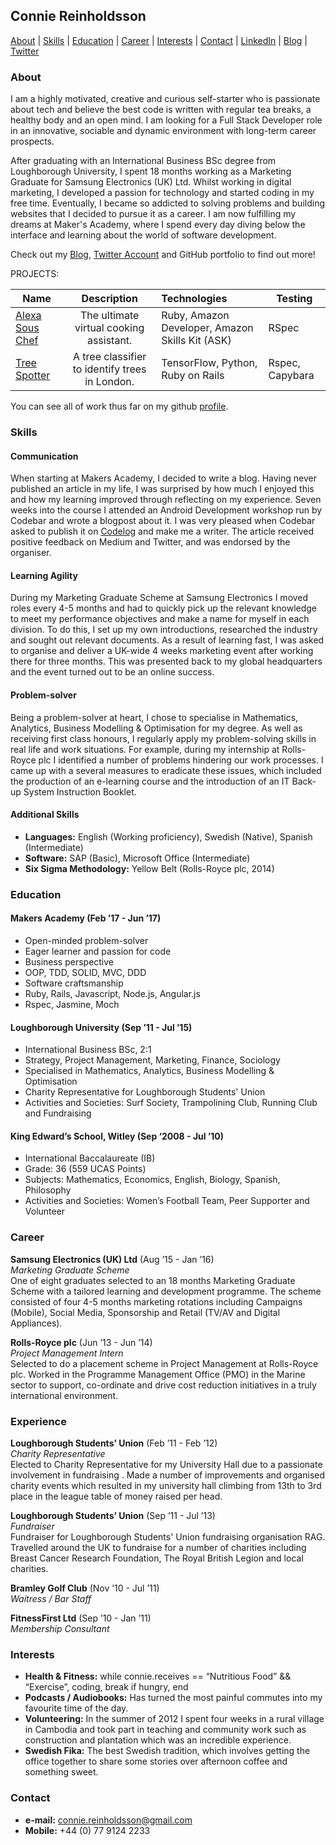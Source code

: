 ## Connie Reinholdsson

[About](#about) | [Skills](#skills) | [Education](#education) | [Career](#career) | [Interests](#interests) | [Contact](#contact) |
[LinkedIn](https://www.linkedin.com/in/conniereinholdsson/) |
[Blog](https://medium.com/@connie.reinholdsson_2152) |
[Twitter](https://twitter.com/conniereinhold1)

### <a name="hello">About</a>

I am a highly motivated, creative and curious self-starter who is passionate about tech and believe the best code is written with regular tea breaks, a healthy body and an open mind. I am looking for a Full Stack Developer role in an innovative, sociable and dynamic environment with long-term career prospects.

After graduating with an International Business BSc degree from Loughborough University, I spent 18 months working as a Marketing Graduate for Samsung Electronics (UK) Ltd. Whilst working in digital marketing, I developed a passion for technology and started coding in my free time. Eventually, I became so addicted to solving problems and building websites that I decided to pursue it as a career. I am now fulfilling my dreams at Maker's Academy, where I spend every day diving below the interface and learning about the world of software development.

Check out my [Blog](https://medium.com/@connie.reinholdsson_2152), [Twitter Account](https://twitter.com/conniereinhold1) and GitHub portfolio to find out more!

PROJECTS:

| Name                       | Description                                                                   | Technologies                     |  Testing                           |
| -------------------------- |:-----------------------------------------------------------------------------:|:-------------------|-------------------|
| [Alexa Sous Chef](https://github.com/exchai93/alexa_sous_chef)      | The ultimate virtual cooking assistant.                | Ruby, Amazon Developer, Amazon Skills Kit (ASK)            | RSpec       |
| [Tree Spotter](https://github.com/nazwhale/tree-spotter)       | A tree classifier to identify trees in London.                                        | TensorFlow, Python, Ruby on Rails           | Rspec, Capybara                    |

You can see all of work thus far on my github <a href="https://github.com/sus111">profile</a>.





### <a name="skills">Skills</a>

#### Communication
When starting at Makers Academy, I decided to write a blog. Having never published an article in my life, I was surprised by how much I enjoyed this and how my learning improved through reflecting on my experience. Seven weeks into the course I attended an Android Development workshop run by Codebar and wrote a blogpost about it. I was very pleased when Codebar asked to publish it on [Codelog](https://medium.com/the-codelog/android-i-think-we-will-become-good-friends-ab01b0e90ad5) and make me a writer. The article received positive feedback on Medium and Twitter, and was endorsed by the organiser.

#### Learning Agility

During my Marketing Graduate Scheme at Samsung Electronics I moved roles every 4-5 months and had to quickly pick up the relevant knowledge to meet my performance objectives and make a name for myself in each division. To do this, I set up my own introductions, researched the industry and sought out relevant documents. As a result of learning fast, I was asked to organise and deliver a UK-wide 4 weeks marketing event after working there for three months. This was presented back to my global headquarters and the event turned out to be an online success.

#### Problem-solver

Being a problem-solver at heart, I chose to specialise in Mathematics, Analytics, Business Modelling & Optimisation for my degree. As well as receiving first class honours, I regularly apply my problem-solving skills in real life and work situations. For example, during my internship at Rolls-Royce plc I identified a number of problems hindering our work processes. I came up with a several measures to eradicate these issues, which included the production of an e-learning course and the introduction of an IT Back-up System Instruction Booklet.


#### Additional Skills

- **Languages:** English (Working proficiency), Swedish (Native), Spanish (Intermediate)
- **Software:** SAP (Basic), Microsoft Office (Intermediate)
- **Six Sigma Methodology:** Yellow Belt (Rolls-Royce plc, 2014)

### <a name="education">Education</a>

#### Makers Academy (Feb ’17 - Jun ’17)

- Open-minded problem-solver
- Eager learner and passion for code
- Business perspective
- OOP, TDD, SOLID, MVC, DDD
- Software craftsmanship
- Ruby, Rails, Javascript, Node.js, Angular.js
- Rspec, Jasmine, Moch

#### Loughborough University (Sep ’11 -  Jul ’15)

- International Business BSc, 2:1
- Strategy, Project Management, Marketing, Finance, Sociology
- Specialised in Mathematics, Analytics, Business Modelling & Optimisation
- Charity Representative for Loughborough Students' Union
- Activities and Societies: Surf Society, Trampolining Club, Running Club and Fundraising

#### King Edward’s School, Witley (Sep ‘2008 - Jul ’10)

- International Baccalaureate (IB)
- Grade: 36 (559 UCAS Points)
- Subjects: Mathematics, Economics, English, Biology, Spanish, Philosophy
- Activities and Societies: Women’s Football Team, Peer Supporter and Volunteer

### <a name="Career">Career</a>

**Samsung Electronics (UK) Ltd** (Aug ’15 - Jan ’16)   
*Marketing Graduate Scheme*  
One of eight graduates selected to an 18 months Marketing Graduate Scheme with a tailored learning and development programme. The scheme consisted of four 4-5 months marketing rotations including Campaigns (Mobile), Social Media, Sponsorship and Retail (TV/AV and Digital Appliances).

**Rolls-Royce plc** (Jun ’13 - Jun ’14)   
*Project Management Intern*  
Selected to do a placement scheme in Project Management at Rolls-Royce plc. Worked in the Programme Management Office (PMO) in the Marine sector to support, co-ordinate and drive cost reduction initiatives in a truly international environment.

### <a name="experience">Experience</a>

**Loughborough Students’ Union** (Feb ’11 - Feb ’12)   
*Charity Representative*  
Elected to Charity Representative for my University Hall due to a passionate involvement in fundraising . Made a number of improvements and organised charity events which resulted in my university hall climbing from 13th to 3rd place in the league table of money raised per head.

**Loughborough Students’ Union** (Sep ’11 - Jul ’13)   
*Fundraiser*  
Fundraiser for Loughborough Students' Union fundraising organisation RAG. Travelled around the UK to fundraise for a number of charities including Breast Cancer Research Foundation, The Royal British Legion and local charities.

**Bramley Golf Club** (Nov ’10 - Jul ’11)   
*Waitress / Bar Staff*  

**FitnessFirst Ltd** (Sep ’10 - Jan ’11)   
*Membership Consultant*  

### <a name="interests">Interests</a>
- **Health & Fitness:** while connie.receives == “Nutritious Food” && “Exercise”, coding, break if hungry, end
- **Podcasts / Audiobooks:** Has turned the most painful commutes into my favourite time of the day.
- **Volunteering:** In the summer of 2012 I spent four weeks in a rural village in Cambodia and took part in teaching and community work such as construction and plantation which was an incredible experience.
- **Swedish Fika:** The best Swedish tradition, which involves getting the office together to share some stories over afternoon coffee and something sweet.

### <a name="contact">Contact</a>
- **e-mail:** connie.reinholdsson@gmail.com
- **Mobile:** +44 (0) 77 9124 2233
